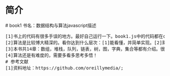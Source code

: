 <h1>简介</h1>
<p>
# book1 书名：数据结构与算法javascript描述
<pre>
[1]书上的代码有很多手误的地方。最好自己运行一下。book1.js中的代码都在chrome控制台下测试ok了。纠正了书中很多错误的地方，尤其散列表和图中的代码。
[2]算法是比较博大精深的。看你达到什么层次：[1]能看懂，并简单实现。[2]熟练应用。高效实现。[3]领会精髓，灵活组装，产生新算法，最佳实践。
[3]本书共14章：数组，堆栈，队列，链表，树，图，字典，集合等都有介绍。很好的算法入门书籍
[4]算法还是有难度的，需要多看多思考多悟！
# 参考文献
[1]资料地址：https://github.com/oreillymedia/;

</pre>
</p>
